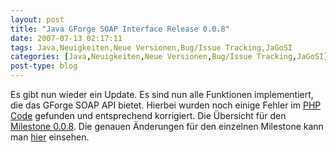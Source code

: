 ```yaml
---
layout: post
title: "Java GForge SOAP Interface Release 0.0.8"
date: 2007-07-13 02:17:11
tags: Java,Neuigkeiten,Neue Versionen,Bug/Issue Tracking,JaGoSI
categories: [Java,Neuigkeiten,Neue Versionen,Bug/Issue Tracking,JaGoSI]
post-type: blog
---
```

Es gibt nun  wieder ein Update. Es sind nun alle Funktionen implementiert, die das GForge SOAP API bietet. Hierbei wurden noch einige 
Fehler im [PHP Code](http://gforge.soebes.de) gefunden und entsprechend korrigiert. Die Übersicht für 
den [Milestone 0.0.8](http://jagosi.soebes.de/milestone/Milestone%200.0.8). Die genauen Änderungen für 
den einzelnen Milestone kann man [hier](http://jagosi.soebes.de/query?status=closed&milestone=Milestone+0.0.8) einsehen.
